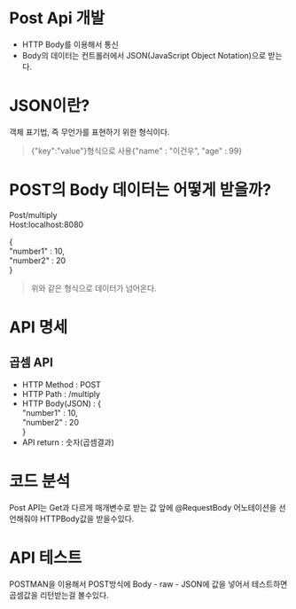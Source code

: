 # Post Api 개발
- HTTP Body를 이용해서 통신
- Body의 데이터는 컨트롤러에서 JSON(JavaScript Object Notation)으로 받는다.

# JSON이란?
객체 표기법, 즉 무언가를 표현하기 위한 형식이다.  

>{"key":"value"}형식으로 사용{"name" : "이건우",
"age" : 99}  

# POST의 Body 데이터는 어떻게 받을까?

Post/multiply  
Host:localhost:8080  

{  
    "number1" : 10,  
    "number2" : 20  
}
>위와 같은 형식으로 데이터가 넘어온다.

# API 명세
## 곱셈 API
- HTTP Method : POST
- HTTP Path : /multiply
- HTTP Body(JSON) : {  
    "number1" : 10,  
    "number2" : 20  
}
- API return : 숫자(곱셈결과)

# 코드 분석
Post API는 Get과 다르게 매개변수로 받는 값 앞에 @RequestBody 어노테이션을 선언해줘야 HTTPBody값을 받을수있다.

# API 테스트
POSTMAN을 이용해서 POST방식에
Body - raw - JSON에 값을 넣어서 테스트하면 곱셈값을 리턴받는걸 볼수있다.